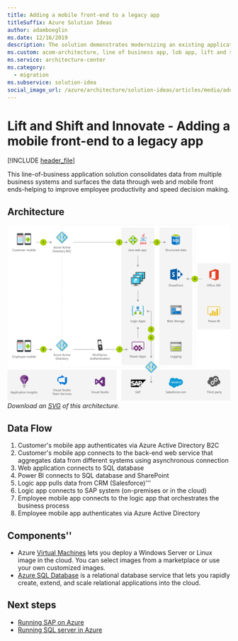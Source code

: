 ```yaml
---
title: Adding a mobile front-end to a legacy app
titleSuffix: Azure Solution Ideas
author: adamboeglin
ms.date: 12/16/2019
description: The solution demonstrates modernizing an existing application by consolidating data from multiple business systems into one place and surfacing it through web and mobile frontends. This is targeted at improving employee productivity and to enable faster decision making.
ms.custom: acom-architecture, line of business app, lob app, lift and shift cloud strategy, cloud migration, cloud innovation, lift and shift solution, lift and shift strategy, interactive-diagram, 'https://azure.microsoft.com/solutions/architecture/adding-a-modern-web-and-mobile-frontend-to-a-legacy-claims-processing-application/'
ms.service: architecture-center
ms.category:
  - migration
ms.subservice: solution-idea
social_image_url: /azure/architecture/solution-ideas/articles/media/adding-a-modern-web-and-mobile-frontend-to-a-legacy-claims-processing-application.png
---
```


# Lift and Shift and Innovate - Adding a mobile front-end to a legacy app

[!INCLUDE [header_file](../../../includes/sol-idea-header.md)]

This line-of-business application solution consolidates data from multiple business systems and surfaces the data through web and mobile front ends-helping to improve employee productivity and speed decision making.

## Architecture
![Architecture Diagram](../media/adding-a-modern-web-and-mobile-frontend-to-a-legacy-claims-processing-application.png)
*Download an [SVG](../media/adding-a-modern-web-and-mobile-frontend-to-a-legacy-claims-processing-application.svg) of this architecture.*

## Data Flow

1. Customer's mobile app authenticates via Azure Active Directory B2C
1. Customer's mobile app connects to the back-end web service that aggregates data from different systems using asynchronous connection
1. Web application connects to SQL database
1. Power BI connects to SQL database and SharePoint
1. Logic app pulls data from CRM (Salesforce)'''
1. Logic app connects to SAP system (on-premises or in the cloud)
1. Employee mobile app connects to the logic app that orchestrates the business process
1. Employee mobile app authenticates via Azure Active Directory

## Components''

* Azure [Virtual Machines](https://azure.microsoft.com/services/virtual-machines) lets you deploy a Windows Server or Linux image in the cloud. You can select images from a marketplace or use your own customized images.
* [Azure SQL Database](https://azure.microsoft.com/services/sql-database) is a relational database service that lets you rapidly create, extend, and scale relational applications into the cloud.

## Next steps

* [Running SAP on Azure](https://docs.microsoft.com/azure/virtual-machines/workloads/sap/get-started?toc=%2Fazure%2Fvirtual-machines%2Fwindows%2Fclassic%2Ftoc.json)
* [Running SQL server in Azure](https://docs.microsoft.com/azure/sql-database/sql-database-get-started-portal)
